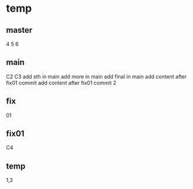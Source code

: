 # temp

## master

4
5
6

## main

C2 C3
add sth in main
add more in main
add final in main
add content after fix01 commit
add content after fix01 commit 2

## fix

01

## fix01

C4

## temp

1,3
